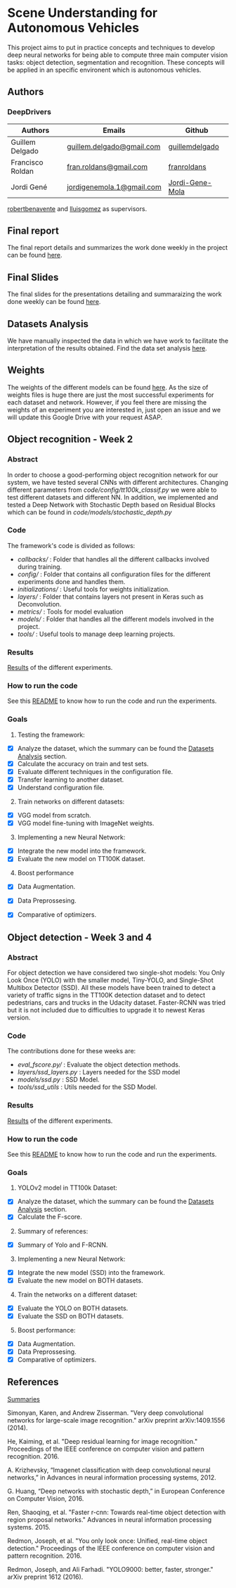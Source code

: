 # Scene Understanding for Autonomous Vehicles
This project aims to put in practice concepts and techniques to develop deep neural networks for being able to compute three main computer vision tasks: object detection, segmentation and recognition. These concepts will be applied in  an specific environent which is autonomous vehicles.

## Authors
### DeepDrivers

| Authors  | Emails | Github |
| ------------- | ------------- | ------------- |
| Guillem Delgado  | guillem.delgado@gmail.com  | [guillemdelgado](https://github.com/guillemdelgado) |
| Francisco Roldan | fran.roldans@gmail.com | [franroldans](https://github.com/franroldans) |
| Jordi Gené | jordigenemola.1@gmail.com  | [Jordi-Gene-Mola](https://github.com/Jordi-Gene-Mola) |


[robertbenavente](https://github.com/robertbenavente) and [lluisgomez](https://github.com/lluisgomez/) as supervisors.


## Final report
The final report details and summarizes the work done weekly in the project can be found [here](https://www.overleaf.com/read/nftwzgfcgmbj). 

## Final Slides
The final slides for the presentations detailing and summaraizing the work done weekly can be found [here](https://docs.google.com/presentation/d/1ZIXaVrfedYnxIWHwTlNyLQVscnTAmDpMa9mK6FXyt20/edit?usp=sharing).

## Datasets Analysis
We have manually inspected the data in which we have work to facilitate the interpretation of the results obtained. Find the data set analysis [here](https://docs.google.com/presentation/d/1qLqqRS4AYZBUM-f01pdIpluVP8X4wnHsjYFz7Sntpek/edit?usp=sharing). 

## Weights
The weights of the different models can be found [here](https://drive.google.com/open?id=1eoo47p8RaoioJT5NxVRFH5offR7vTjBO).
As the size of weights files is huge there are just the most successful experiments for each dataset and network. However, if you feel there are missing the weights of an experiment you are interested in, just open an issue and we will update this Google Drive with your request ASAP. 

## Object recognition - Week 2
### Abstract
In order to choose a good-performing object recognition network for our system, we have tested several CNNs with different architectures. Changing different parameters from *code/config/tt100k_classif.py* we were able to test different datasets and different NN. In addition, we implemented and tested a Deep Network with Stochastic Depth based on Residual Blocks which can be found in *code/models/stochastic_depth.py*
### Code
The framework's code is divided as follows:

  * *callbacks/* : Folder that handles all the different callbacks involved during training.
  * *config/* : Folder that contains all configuration files for the different experiments done and handles them.
  * *initializations/* : Useful tools for weights initialization.
  * *layers/* : Folder that contains layers not present in Keras such as Deconvolution.
  * *metrics/* : Tools for model evaluation
  * *models/* : Folder that handles all the different models involved in the project.
  * *tools/*  : Useful tools to manage deep learning projects.
  
### Results
[Results](https://docs.google.com/presentation/d/1_2VD3MA0VBb7Mtlwvp1Wve2bslxj_1RlP51D4AoQJgk/edit?usp=sharing) of the different experiments.
### How to run the code
See this [README](https://github.com/guillemdelgado/mcv-m5/blob/master/code/README.md) to know how to run the code and run the experiments.
### Goals

1. Testing the framework:
- [x] Analyze the dataset, which the summary can be found the [Datasets Analysis](https://github.com/guillemdelgado/mcv-m5/blob/master/README.md#datasets-analysis) section.
- [x] Calculate the accuracy on train and test sets.
- [x] Evaluate different techniques in the configuration file.
- [x] Transfer learning to another dataset.
- [x] Understand configuration file.
2. Train networks on different datasets:
- [x] VGG model from scratch.
- [x] VGG model fine-tuning with ImageNet weights.
3. Implementing a new Neural Network:
- [x] Integrate the new model into the framework.
- [x] Evaluate the new model on TT100K dataset.
4. Boost performance
- [x] Data Augmentation.
- [x] Data Preprossesing.
- [x] Comparative of optimizers.


## Object detection - Week 3 and 4
### Abstract
For object detection we have considered two single-shot models: You Only Look Once (YOLO) with the smaller model, Tiny-YOLO, and Single-Shot Multibox Detector (SSD). All these models have been trained to detect a variety of traffic signs in the TT100K detection dataset and to detect pedestrians, cars and trucks in the Udacity dataset. Faster-RCNN was tried but it is not included due to difficulties to upgrade it to newest Keras version.
### Code
The contributions done for these weeks are:

  * *eval_fscore.py/* : Evaluate the object detection methods.
  * *layers/ssd_layers.py* : Layers needed for the SSD model
  * *models/ssd.py* : SSD Model.
  * *tools/ssd_utils*  : Utils needed for the SSD Model.
  
### Results
[Results](https://docs.google.com/presentation/d/1ZIXaVrfedYnxIWHwTlNyLQVscnTAmDpMa9mK6FXyt20/edit?usp=sharing) of the different experiments.
### How to run the code
See this [README](https://github.com/guillemdelgado/mcv-m5/blob/master/code/README.md) to know how to run the code and run the experiments.
### Goals

1. YOLOv2 model in TT100k Dataset:
- [x] Analyze the dataset, which the summary can be found the [Datasets Analysis](https://github.com/guillemdelgado/mcv-m5/blob/master/README.md#datasets-analysis) section.
- [x] Calculate the F-score.
2. Summary of references:
- [x] Summary of Yolo and F-RCNN.
3. Implementing a new Neural Network:
- [x] Integrate the new model (SSD) into the framework.
- [x] Evaluate the new model on BOTH datasets.
4. Train the networks on a different dataset:
- [x] Evaluate the YOLO on BOTH datasets.
- [x] Evaluate the SSD on BOTH datasets.
5. Boost performance:
- [x] Data Augmentation.
- [x] Data Preprossesing.
- [x] Comparative of optimizers.

## References
[Summaries](https://www.overleaf.com/read/tgxwrbzqdvst)

Simonyan, Karen, and Andrew Zisserman. "Very deep convolutional networks for large-scale image recognition." arXiv preprint arXiv:1409.1556 (2014).

He, Kaiming, et al. "Deep residual learning for image recognition." Proceedings of the IEEE conference on computer vision and pattern recognition. 2016.

A. Krizhevsky, “Imagenet classification with deep convolutional neural networks,” in Advances in neural information processing systems, 2012.

G. Huang, “Deep networks with stochastic depth,” in European Conference on Computer Vision, 2016.

Ren, Shaoqing, et al. "Faster r-cnn: Towards real-time object detection with region proposal networks." Advances in neural information processing systems. 2015.

Redmon, Joseph, et al. "You only look once: Unified, real-time object detection." Proceedings of the IEEE conference on computer vision and pattern recognition. 2016.

Redmon, Joseph, and Ali Farhadi. "YOLO9000: better, faster, stronger." arXiv preprint 1612 (2016).

